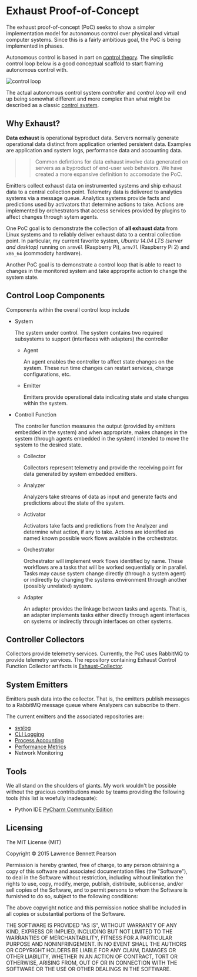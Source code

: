 # Exhaust Proof-of-Concept

The exhaust proof-of-concept (PoC) seeks to show a simpler implementation model for  autonomous control over physical and virtual computer systems.  Since this is a fairly ambitious goal, the PoC is being implemented in phases.

Autonomous control is based in part on [control theory](https://en.wikipedia.org/wiki/Control_theory).  The simplistic control loop below is a good conceptual scaffold to start framing autonomous control with.

![control loop](https://upload.wikimedia.org/wikipedia/commons/thumb/2/24/Feedback_loop_with_descriptions.svg/400px-Feedback_loop_with_descriptions.svg.png)

The actual autonomous control system _controller_ and _control loop_ will end up being somewhat different and more complex than what might be described as a classic [control system](https://en.wikipedia.org/wiki/Control_system).

## Why Exhaust?

**Data exhaust** is operational byproduct data.  Servers normally generate operational data distinct from application oriented persistent data.  Examples are application and system logs, performance data and accounting data.

>> Common defintions for data exhaust involve data generated on servers as a byproduct of end-user web behaviors.  We have created a more expansive definition to accomodate the PoC.

Emitters collect exhaust data on instrumented systems and ship exhaust data to a central collection point.  Telemetry data is delivered to analytics systems via a message queue.  Analytics systems provide facts and predictions used by activators that determine actions to take.  Actions are implemented by orchestrators that access services provided by plugins to affect changes through sytem agents. 

One PoC goal is to demonstrate the collection of **all exhaust data** from Linux systems and to reliably deliver exhaust data to a central collection point.  In particular, my current favorite system, _Ubuntu 14.04 LTS (server and desktop)_ running on `armv6l` (Raspberry Pi), `armv7l` (Raspberry Pi 2) and `x86_64` (commodoty hardware).

Another PoC goal is to demonstrate a control loop that is able to react to changes in the monitored system and take approprite action to change the system state.

## Control Loop Components

Components within the overall control loop include
- System

  The system under control.  The system contains two required subsystems to support (interfaces with adapters) the controller
  - Agent
  
    An agent enables the controller to affect state changes on the system.  These run time changes can restart services, change configurations, etc.
  - Emitter
  
    Emitters provide operational data indicating state and state changes within the system.
- Controll Function

  The controller function measures the output (provided by emitters embedded in the system) and when appropriate, makes changes in the system (through agents embedded in the system) intended to move the system to the desired state.
  - Collector
  
    Collectors represent telemetry and provide the receiving point for data generated by system embedded emitters.
  - Analyzer
  
    Analyzers take streams of data as input and generate facts and predictions about the state of the system.
  - Activator
  
    Activators take facts and predictions from the Analyzer and determine what action, if any to take.  Actions are identified as named known possible work flows available in the orchestrator.
  - Orchestrator
  
    Orchestrator will implement work flows identified by name.  These workflows are a tasks that will be worked sequentially or in parallel.  Tasks may cause system change directly (through a system agent) or indirectly by changing the systems environment through another (possibly unrelated) system.
  - Adapter
  
    An adapter provides the linkage between tasks and agents.  That is, an adapter implements tasks either directly through agent interfaces on systems or indirectly through interfaces on other systems.

## Controller Collectors

Collectors provide telemetry services.  Currently, the PoC uses RabbitMQ to provide telemetry services.  The repository containing Exhaust Control Function Collector artifacts is [Exhaust-Collector](https://github.com/ThatLarryPearson/exhaust-collector).
    
## System Emitters

Emitters push data into the collector.  That is, the emitters publish messages to a RabbitMQ message queue where Analyzers can subscribe to them.

The current emitters and the associated repositories are:
- [syslog](https://github.com/ThatLarryPearson/exhaust-emitter-syslog)
- [CLI Logging](https://github.com/ThatLarryPearson/exhaust-emitter-cli-logging)
- [Process Accounting](https://github.com/ThatLarryPearson/exhaust-emitter-process-accounting)
- [Performance Metrics](https://ThatLarryPearson/exhaust-emitter-performance-metrics)
- Network Monitoring

## Tools

We all stand on the shoulders of giants.  My work wouldn't be possible without the gracious contributions made by teams providing the following tools (this list is woefully inadequate):
- Python IDE [PyCharm Community Edition](https://www.jetbrains.com/pycharm)

## Licensing

The MIT License (MIT)

Copyright &copy; 2015 Lawrence Bennett Pearson

Permission is hereby granted, free of charge, to any person obtaining a copy
of this software and associated documentation files (the "Software"), to deal
in the Software without restriction, including without limitation the rights
to use, copy, modify, merge, publish, distribute, sublicense, and/or sell
copies of the Software, and to permit persons to whom the Software is
furnished to do so, subject to the following conditions:

The above copyright notice and this permission notice shall be included in all
copies or substantial portions of the Software.

THE SOFTWARE IS PROVIDED "AS IS", WITHOUT WARRANTY OF ANY KIND, EXPRESS OR
IMPLIED, INCLUDING BUT NOT LIMITED TO THE WARRANTIES OF MERCHANTABILITY,
FITNESS FOR A PARTICULAR PURPOSE AND NONINFRINGEMENT. IN NO EVENT SHALL THE
AUTHORS OR COPYRIGHT HOLDERS BE LIABLE FOR ANY CLAIM, DAMAGES OR OTHER
LIABILITY, WHETHER IN AN ACTION OF CONTRACT, TORT OR OTHERWISE, ARISING FROM,
OUT OF OR IN CONNECTION WITH THE SOFTWARE OR THE USE OR OTHER DEALINGS IN THE
SOFTWARE.


